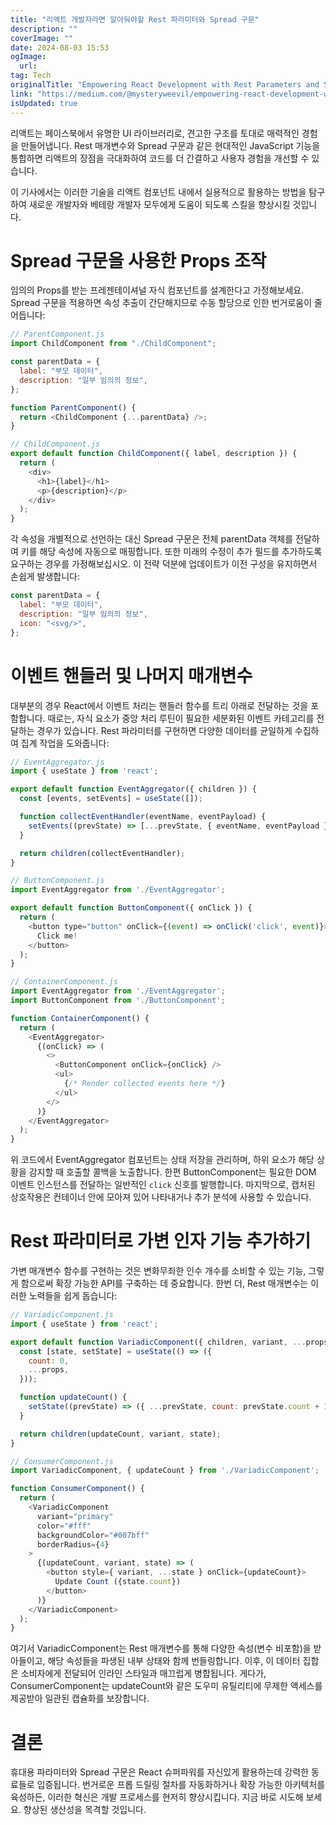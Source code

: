 ```yaml
---
title: "리액트 개발자라면 알아둬야할 Rest 파라미터와 Spread 구문"
description: ""
coverImage: ""
date: 2024-08-03 15:53
ogImage: 
  url: 
tag: Tech
originalTitle: "Empowering React Development with Rest Parameters and Spread Syntax"
link: "https://medium.com/@mysteryweevil/empowering-react-development-with-rest-parameters-and-spread-syntax-70f23af0558e"
isUpdated: true
---
```






리액트는 페이스북에서 유명한 UI 라이브러리로, 견고한 구조를 토대로 매력적인 경험을 만들어냅니다. Rest 매개변수와 Spread 구문과 같은 현대적인 JavaScript 기능을 통합하면 리액트의 장점을 극대화하여 코드를 더 간결하고 사용자 경험을 개선할 수 있습니다.

이 기사에서는 이러한 기술을 리액트 컴포넌트 내에서 실용적으로 활용하는 방법을 탐구하여 새로운 개발자와 베테랑 개발자 모두에게 도움이 되도록 스킬을 향상시킬 것입니다.

# Spread 구문을 사용한 Props 조작

임의의 Props를 받는 프레젠테이셔널 자식 컴포넌트를 설계한다고 가정해보세요. Spread 구문을 적용하면 속성 추출이 간단해지므로 수동 할당으로 인한 번거로움이 줄어듭니다:

<div class="content-ad"></div>

```js
// ParentComponent.js
import ChildComponent from "./ChildComponent";

const parentData = {
  label: "부모 데이터",
  description: "일부 임의의 정보",
};

function ParentComponent() {
  return <ChildComponent {...parentData} />;
}

// ChildComponent.js
export default function ChildComponent({ label, description }) {
  return (
    <div>
      <h1>{label}</h1>
      <p>{description}</p>
    </div>
  );
}
```

각 속성을 개별적으로 선언하는 대신 Spread 구문은 전체 parentData 객체를 전달하여 키를 해당 속성에 자동으로 매핑합니다. 또한 미래의 수정이 추가 필드를 추가하도록 요구하는 경우를 가정해보십시오. 이 전략 덕분에 업데이트가 이전 구성을 유지하면서 손쉽게 발생합니다:

```js
const parentData = {
  label: "부모 데이터",
  description: "일부 임의의 정보",
  icon: "<svg/>",
};
```

# 이벤트 핸들러 및 나머지 매개변수

<div class="content-ad"></div>

대부분의 경우 React에서 이벤트 처리는 핸들러 함수를 트리 아래로 전달하는 것을 포함합니다. 때로는, 자식 요소가 중앙 처리 루틴이 필요한 세분화된 이벤트 카테고리를 전달하는 경우가 있습니다. Rest 파라미터를 구현하면 다양한 데이터를 균일하게 수집하여 집계 작업을 도와줍니다:

```js
// EventAggregator.js
import { useState } from 'react';

export default function EventAggregator({ children }) {
  const [events, setEvents] = useState([]);

  function collectEventHandler(eventName, eventPayload) {
    setEvents((prevState) => [...prevState, { eventName, eventPayload }]);
  }

  return children(collectEventHandler);
}

// ButtonComponent.js
import EventAggregator from './EventAggregator';

export default function ButtonComponent({ onClick }) {
  return (
    <button type="button" onClick={(event) => onClick('click', event)}>
      Click me!
    </button>
  );
}

// ContainerComponent.js
import EventAggregator from './EventAggregator';
import ButtonComponent from './ButtonComponent';

function ContainerComponent() {
  return (
    <EventAggregator>
      {(onClick) => (
        <>
          <ButtonComponent onClick={onClick} />
          <ul>
            {/* Render collected events here */}
          </ul>
        </>
      )}
    </EventAggregator>
  );
}
```

위 코드에서 EventAggregator 컴포넌트는 상태 저장을 관리하며, 하위 요소가 해당 상황을 감지할 때 호출할 콜백을 노출합니다. 한편 ButtonComponent는 필요한 DOM 이벤트 인스턴스를 전달하는 일반적인 `click` 신호를 발행합니다. 마지막으로, 캡처된 상호작용은 컨테이너 안에 모아져 있어 나타내거나 추가 분석에 사용할 수 있습니다.

# Rest 파라미터로 가변 인자 기능 추가하기

<div class="content-ad"></div>

가변 매개변수 함수를 구현하는 것은 변화무죄한 인수 개수를 소비할 수 있는 기능, 그렇게 함으로써 확장 가능한 API를 구축하는 데 중요합니다. 한번 더, Rest 매개변수는 이러한 노력들을 쉽게 돕습니다:

```js
// VariadicComponent.js
import { useState } from 'react';

export default function VariadicComponent({ children, variant, ...props }) {
  const [state, setState] = useState(() => ({
    count: 0,
    ...props,
  }));

  function updateCount() {
    setState((prevState) => ({ ...prevState, count: prevState.count + 1 }));
  }

  return children(updateCount, variant, state);
}

// ConsumerComponent.js
import VariadicComponent, { updateCount } from './VariadicComponent';

function ConsumerComponent() {
  return (
    <VariadicComponent
      variant="primary"
      color="#fff"
      backgroundColor="#007bff"
      borderRadius={4}
    >
      {(updateCount, variant, state) => (
        <button style={ variant, ...state } onClick={updateCount}>
          Update Count ({state.count})
        </button>
      )}
    </VariadicComponent>
  );
}
```

여기서 VariadicComponent는 Rest 매개변수를 통해 다양한 속성(변수 비포함)을 받아들이고, 해당 속성들을 파생된 내부 상태와 함께 번들링합니다. 이후, 이 데이터 집합은 소비자에게 전달되어 인라인 스타일과 매끄럽게 병합됩니다. 게다가, ConsumerComponent는 updateCount와 같은 도우미 유틸리티에 무제한 액세스를 제공받아 일관된 캡슐화를 보장합니다.

# 결론

<div class="content-ad"></div>

휴대용 파라미터와 Spread 구문은 React 슈퍼파워를 자신있게 활용하는데 강력한 동료들로 입증됩니다. 번거로운 프롭 드릴링 절차를 자동화하거나 확장 가능한 아키텍처를 육성하든, 이러한 혁신은 개발 프로세스를 현저히 향상시킵니다. 지금 바로 시도해 보세요. 향상된 생산성을 목격할 것입니다.

